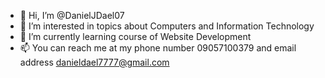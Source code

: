 - 👋 Hi, I’m @DanielJDael07
- 👀 I’m interested in topics about Computers and Information Technology
- 🌱 I’m currently learning course of Website Development
- 📫 You can reach me at my phone number 09057100379 and email address danieldael7777@gmail.com

<!---
DanielJDael07/DanielJDael07 is a ✨ special ✨ repository because its `README.md` (this file) appears on your GitHub profile.
You can click the Preview link to take a look at your changes.
--->

